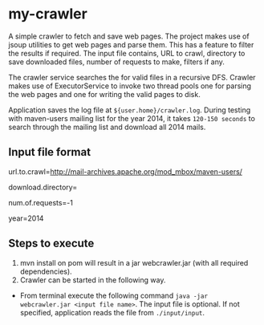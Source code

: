 # my-crawler


A simple crawler to fetch and save web pages. The project makes use of jsoup utilities to get web pages and parse them. This has a feature to filter the results if required.
The input file contains, URL to crawl, directory to save downloaded files, number of requests to make, filters if any.

The crawler service searches the for valid files in a recursive DFS.
Crawler makes use of ExecutorService to invoke two thread pools one for parsing the web pages and one for writing the valid pages to disk.

Application saves the log file at `${user.home}/crawler.log`.
During testing with maven-users mailing list for the year 2014, it takes `120-150 seconds` to search through the mailing list and download all 2014 mails. 

## Input file format
url.to.crawl=http://mail-archives.apache.org/mod_mbox/maven-users/

download.directory=<directory of your choice>

num.of.requests=-1 

year=2014

## Steps to execute

1.  mvn install on pom will result in a jar webcrawler.jar (with all required dependencies).
2. Crawler can be started in the following way.
  -  From terminal execute the following command `java -jar webcrawler.jar <input file name>`. The input file is optional. If not specified, application reads the file from `./input/input`.

